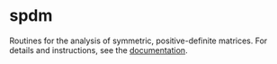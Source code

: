 # spdm
Routines for the analysis of symmetric, positive-definite matrices. For details and instructions, see the [documentation](https://areshenk-rpackages.github.io/spdm).
